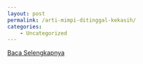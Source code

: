 ```yaml
---
layout: post
permalink: /arti-mimpi-ditinggal-kekasih/
categories:
    - Uncategorized
---
```


[Baca Selengkapnya](/10)